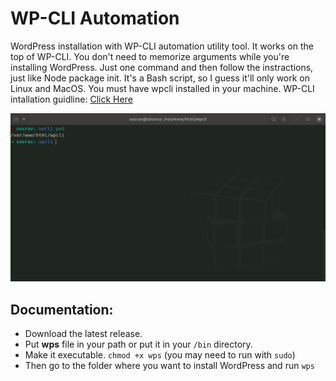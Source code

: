 # WP-CLI Automation
WordPress installation with WP-CLI automation utility tool. It works on the top of WP-CLI. You don't need to memorize arguments while you're installing WordPress. Just one command and then follow the instractions, just like Node package init.
It's a Bash script, so I guess it'll only work on Linux and MacOS. 
You must have wpcli installed in your machine. WP-CLI intallation guidline: [Click Here](https://wp-cli.org/)

![wps demo](https://github.com/AbmSourav/wpcli-automation/blob/dev/doc/wp%20cli%20automation.gif)

## Documentation:
* Download the latest release. 
* Put **wps** file in your path or put it in your `/bin` directory.
* Make it executable. `chmod +x wps` (you may need to run with `sudo`)
* Then go to the folder where you want to install WordPress and run `wps`
